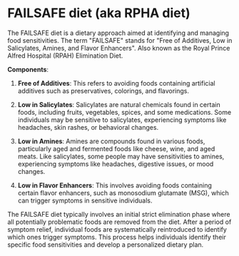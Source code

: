 # FAILSAFE diet (aka RPHA diet)

The FAILSAFE diet is a dietary approach aimed at identifying and managing food sensitivities. The term "FAILSAFE" stands for "Free of Additives, Low in Salicylates, Amines, and Flavor Enhancers". Also known as the Royal Prince Alfred Hospital (RPAH) Elimination Diet.

**Components**:

1. **Free of Additives**: This refers to avoiding foods containing artificial additives such as preservatives, colorings, and flavorings.

2. **Low in Salicylates**: Salicylates are natural chemicals found in certain foods, including fruits, vegetables, spices, and some medications. Some individuals may be sensitive to salicylates, experiencing symptoms like headaches, skin rashes, or behavioral changes.

3. **Low in Amines**: Amines are compounds found in various foods, particularly aged and fermented foods like cheese, wine, and aged meats. Like salicylates, some people may have sensitivities to amines, experiencing symptoms like headaches, digestive issues, or mood changes.

4. **Low in Flavor Enhancers**: This involves avoiding foods containing certain flavor enhancers, such as monosodium glutamate (MSG), which can trigger symptoms in sensitive individuals.

The FAILSAFE diet typically involves an initial strict elimination phase where all potentially problematic foods are removed from the diet. After a period of symptom relief, individual foods are systematically reintroduced to identify which ones trigger symptoms. This process helps individuals identify their specific food sensitivities and develop a personalized dietary plan.
